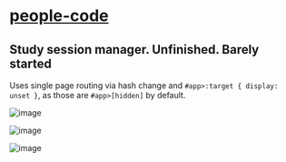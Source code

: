 # [people-code](https://github.com/UniBreakfast/people-code)

## Study session manager. Unfinished. Barely started

Uses single page routing via hash change and `#app>:target { display: unset }`, as those are `#app>[hidden]` by default.

![image](https://github.com/user-attachments/assets/5cf1e0ba-1162-40c7-b0a0-e9badb299b0c)

![image](https://github.com/user-attachments/assets/cdfff2c2-a350-4234-97bc-00808934615b)

![image](https://github.com/user-attachments/assets/5a84e37b-04d0-4fc1-a90e-029a123abfd6)
